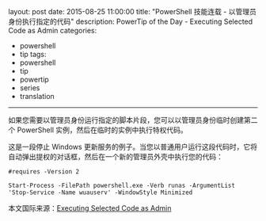 ﻿layout: post
date: 2015-08-25 11:00:00
title: "PowerShell 技能连载 - 以管理员身份执行指定的代码"
description: PowerTip of the Day - Executing Selected Code as Admin
categories:
- powershell
- tip
tags:
- powershell
- tip
- powertip
- series
- translation
---
如果您需要以管理员身份运行指定的脚本片段，您可以以管理员身份临时创建第二个 PowerShell 实例，然后在临时的实例中执行特权代码。

这是一段停止 Windows 更新服务的例子。当您以普通用户运行这段代码时，它将自动弹出提权的对话框，然后在一个新的管理员外壳中执行您的代码：

    #requires -Version 2
    
    Start-Process -FilePath powershell.exe -Verb runas -ArgumentList 'Stop-Service -Name wuauserv' -WindowStyle Minimized

<!--more-->
本文国际来源：[Executing Selected Code as Admin](http://powershell.com/cs/blogs/tips/archive/2015/08/25/executing-selected-code-as-admin.aspx)

